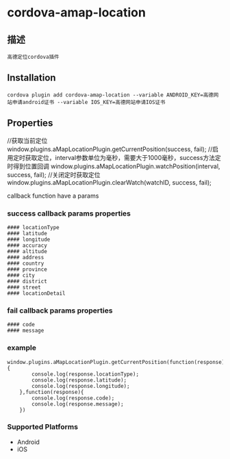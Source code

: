 <!--
# license: Licensed to the Apache Software Foundation (ASF) under one
#         or more contributor license agreements.  See the NOTICE file
#         distributed with this work for additional information
#         regarding copyright ownership.  The ASF licenses this file
#         to you under the Apache License, Version 2.0 (the
#         "License"); you may not use this file except in compliance
#         with the License.  You may obtain a copy of the License at
#
#           http://www.apache.org/licenses/LICENSE-2.0
#
#         Unless required by applicable law or agreed to in writing,
#         software distributed under the License is distributed on an
#         "AS IS" BASIS, WITHOUT WARRANTIES OR CONDITIONS OF ANY
#         KIND, either express or implied.  See the License for the
#         specific language governing permissions and limitations
#         under the License.
-->


# cordova-amap-location

## 描述
	高德定位cordova插件


## Installation

    cordova plugin add cordova-amap-location --variable ANDROID_KEY=高德网站申请android证书 --variable IOS_KEY=高德网站申请IOS证书

## Properties
//获取当前定位
window.plugins.aMapLocationPlugin.getCurrentPosition(success, fail);
//启用定时获取定位，interval参数单位为毫秒，需要大于1000毫秒，success方法定时得到位置回调
window.plugins.aMapLocationPlugin.watchPosition(interval, success, fail);
//关闭定时获取定位
window.plugins.aMapLocationPlugin.clearWatch(watchID, success, fail);

callback function have a params

### success callback params properties
	#### locationType
	#### latitude
	#### longitude
	#### accuracy
	#### altitude
	#### address
	#### country
	#### province
	#### city
	#### district
	#### street
	#### locationDetail

### fail callback params properties
	#### code
	#### message

### example
	window.plugins.aMapLocationPlugin.getCurrentPosition(function(response){
			console.log(response.locationType);
			console.log(response.latitude);
			console.log(response.longitude);
		},function(response){
			console.log(response.code);
			console.log(response.message);
		})

### Supported Platforms
- Android
- iOS



